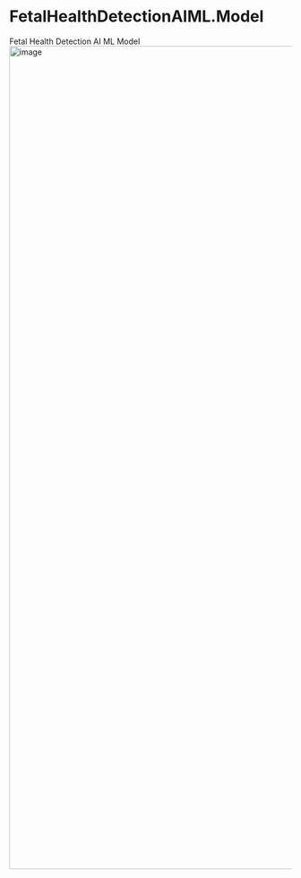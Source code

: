 # FetalHealthDetectionAIML.Model
Fetal Health Detection AI ML Model
<img width="1470" alt="image" src="https://github.com/pratyushdev-codes/FetalHealthDetectionAIML.Model/assets/109750976/bf3ff416-57d7-4ee9-a89c-8d03d481dec8">
